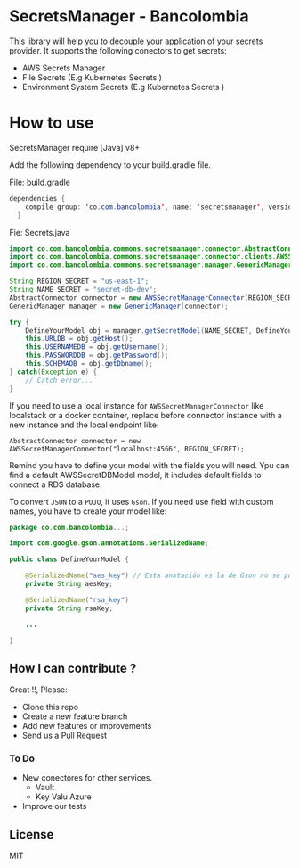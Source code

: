 # SecretsManager - Bancolombia


This library will help you to decouple your application of your secrets provider. It supports the following conectors to get secrets:

  - AWS Secrets Manager
  - File Secrets (E.g Kubernetes Secrets )
  - Environment System Secrets (E.g Kubernetes Secrets )


# How to use

SecretsManager require [Java] v8+

Add the following dependency to your build.gradle file.

File: build.gradle 
```java
dependencies {
	compile group: 'co.com.bancolombia', name: 'secretsmanager', version: '2.0.3'
  }
```

Fie: Secrets.java
```java
import co.com.bancolombia.commons.secretsmanager.connector.AbstractConnector;
import co.com.bancolombia.commons.secretsmanager.connector.clients.AWSSecretManagerConnector;
import co.com.bancolombia.commons.secretsmanager.manager.GenericManager;

String REGION_SECRET = "us-east-1";
String NAME_SECRET = "secret-db-dev";
AbstractConnector connector = new AWSSecretManagerConnector(REGION_SECRET);
GenericManager manager = new GenericManager(connector);

try {
	DefineYourModel obj = manager.getSecretModel(NAME_SECRET, DefineYourModel.class);	     
	this.URLDB = obj.getHost();
	this.USERNAMEDB = obj.getUsername();
	this.PASSWORDDB = obj.getPassword();
	this.SCHEMADB = obj.getDbname();
} catch(Exception e) {
	// Catch error...
}
```

If you need to use a local instance for ```AWSSecretManagerConnector``` like localstack or a docker container, replace before connector instance with a new instance and the local endpoint like:

```
AbstractConnector connector = new AWSSecretManagerConnector("localhost:4566", REGION_SECRET);
```

Remind you have to define your model with the fields you will need. Ypu can find a default AWSSecretDBModel model, it includes default fields to connect a RDS database. 

To convert `JSON`  to a `POJO`, it uses `Gson`.  If you need use field with custom names, you have to create your model like:

```java
package co.com.bancolombia...;

import com.google.gson.annotations.SerializedName;

public class DefineYourModel {

	@SerializedName("aes_key") // Esta anotación es la de Gson no se puede usar por ejemplo la de Jackson.
	private String aesKey;

	@SerializedName("rsa_key")
	private String rsaKey;

	...

}
```

## How I can contribute ?

Great !!, Please:

* Clone this repo
* Create a new feature branch
* Add new features or improvements 
* Send us a Pull Request 

### To Do

- New conectores for other services.
  - Vault
  - Key Valu Azure
- Improve our tests

License
----
MIT

